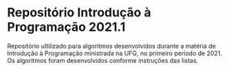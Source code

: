 # Repositório Introdução à Programação 2021.1 

Repositório ultilizado para algoritmos desenvolvidos durante a matéria de Introdução à Programação ministrada na UFG, no primeiro período de 2021. Os algoritmos foram desenvolvidos conforme instruções das listas.

